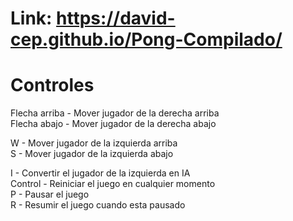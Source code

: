 # Link: https://david-cep.github.io/Pong-Compilado/

# Controles
Flecha arriba - Mover jugador de la derecha arriba <br>
Flecha abajo - Mover jugador de la derecha abajo <br>

W - Mover jugador de la izquierda arriba <br>
S - Mover jugador de la izquierda abajo

I - Convertir el jugador de la izquierda en IA <br>
Control - Reiniciar el juego en cualquier momento <br>
P - Pausar el juego <br>
R - Resumir el juego cuando esta pausado <br>
